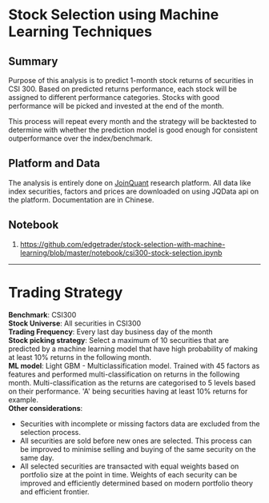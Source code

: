 # Stock Selection using Machine Learning Techniques

## Summary
Purpose of this analysis is to predict 1-month stock returns of securities in CSI 300. Based on predicted returns performance, each stock will be assigned to different performance categories. Stocks with good performance will be picked and invested at the end of the month.

This process will repeat every month and the strategy will be backtested to determine with whether the prediction model is good enough for consistent outperformance over the index/benchmark.

## Platform and Data
The analysis is entirely done on [JoinQuant](www.joinquant.com) research platform.  All data like index securities, factors and prices are downloaded on using JQData api on the platform.  Documentation are in Chinese.

## Notebook
1. https://github.com/edgetrader/stock-selection-with-machine-learning/blob/master/notebook/csi300-stock-selection.ipynb

---
# Trading Strategy

**Benchmark**: CSI300   
**Stock Universe**: All securities in CSI300  
**Trading Frequency**: Every last day business day of the month  
**Stock picking strategy**: Select a maximum of 10 securities that are predicted by a machine learning model that have high probability of making at least 10% returns in the following month.  
**ML model**: Light GBM - Multiclassification model.  Trained with 45 factors as features and performed multi-classification on returns in the following month.  Multi-classification as the returns are categorised to 5 levels based on their performance.  'A' being securities having at least 10% returns for example.  
**Other considerations**:   
- Securities with incomplete or missing factors data are excluded from the selection process.  
- All securities are sold before new ones are selected.  This process can be improved to minimise selling and buying of the same security on the same day.
- All selected securities are transacted with equal weights based on portfolio size at the point in time.  Weights of each security can be improved and efficiently determined based on modern portfolio theory and efficient frontier.

